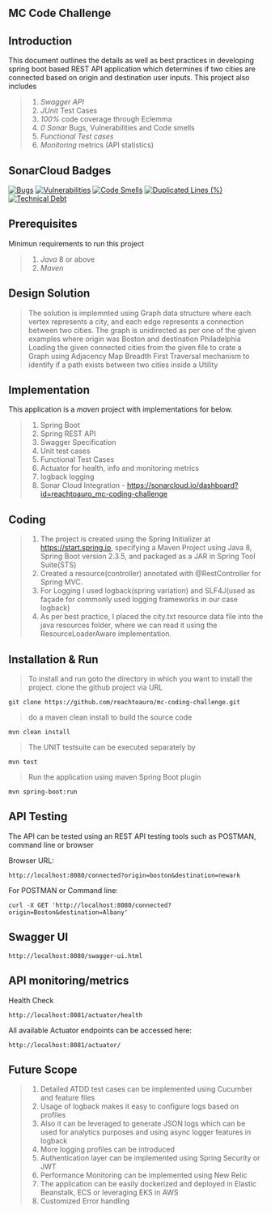 ## MC Code Challenge


## Introduction
This document outlines the details as well as best practices in developing spring boot based REST API application which determines if two cities are connected based on origin and destination user inputs. This project also includes 

> 1. *Swagger API*
> 2. *JUnit* Test Cases
> 3. *100%* code coverage through Eclemma
> 4. *0 Sonar* Bugs, Vulnerabilities and Code smells
> 5. *Functional Test cases*
> 6. *Monitoring* metrics (API statistics)

## SonarCloud Badges
[![Bugs](https://sonarcloud.io/api/project_badges/measure?project=reachtoauro_mc-coding-challenge&metric=bugs)](https://sonarcloud.io/dashboard?id=reachtoauro_mc-coding-challenge)
[![Vulnerabilities](https://sonarcloud.io/api/project_badges/measure?project=reachtoauro_mc-coding-challenge&metric=vulnerabilities)](https://sonarcloud.io/dashboard?id=reachtoauro_mc-coding-challenge)
[![Code Smells](https://sonarcloud.io/api/project_badges/measure?project=reachtoauro_mc-coding-challenge&metric=code_smells)](https://sonarcloud.io/dashboard?id=reachtoauro_mc-coding-challenge)
[![Duplicated Lines (%)](https://sonarcloud.io/api/project_badges/measure?project=reachtoauro_mc-coding-challenge&metric=duplicated_lines_density)](https://sonarcloud.io/dashboard?id=reachtoauro_mc-coding-challenge)
[![Technical Debt](https://sonarcloud.io/api/project_badges/measure?project=reachtoauro_mc-coding-challenge&metric=sqale_index)](https://sonarcloud.io/dashboard?id=reachtoauro_mc-coding-challenge)

## Prerequisites
Minimun requirements to run this project
> 1. *Java* 8 or above
> 2. *Maven* 
 
## Design Solution

> The solution is implemnted using Graph data structure where each vertex represents a city, and each edge represents a connection between two cities.
> The graph is unidirected as per one of the given examples where origin was Boston and destination Philadelphia
> Loading the given connected cities from the given file to crate a Graph using Adjacency Map
> Breadth First Traversal mechanism to identify if a path exists between two cities inside a Utility


## Implementation
This application is a *maven* project with implementations for below.

> 1. Spring Boot
> 2. Spring REST API
> 3. Swagger Specification
> 4. Unit test cases
> 5. Functional Test Cases
> 6. Actuator for health, info and monitoring metrics 
> 7. logback logging
> 8. Sonar Cloud Integration - https://sonarcloud.io/dashboard?id=reachtoauro_mc-coding-challenge

## Coding
> 1. The project is created using the Spring Initializer at https://start.spring.io, specifying a Maven Project using Java 8, Spring Boot version 2.3.5, and packaged as a JAR in Spring Tool Suite(STS)
> 2. Created a resource(controller) annotated with @RestController for Spring MVC.
> 3. For Logging I used logback(spring variation) and SLF4J(used as façade for commonly used logging frameworks in our case logback)
> 4. As per best practice, I placed the city.txt resource data file into the java resources folder, where we can read it using the ResourceLoaderAware implementation.

## Installation & Run
  
 > To install and run goto the directory in which you want to install the project.
clone the github project via URL

```git
git clone https://github.com/reachtoauro/mc-coding-challenge.git
```
 > do  a maven clean install to build the source code
 
```maven
mvn clean install
```
> The UNIT testsuite can be executed separately by

```maven
mvn test
```

> Run the application using maven Spring Boot plugin
```maven
mvn spring-boot:run 
```
 
## API Testing
The API can be tested using an REST API testing tools such as POSTMAN, command line or browser

Browser URL:
```
http://localhost:8080/connected?origin=boston&destination=newark
```

For POSTMAN or Command line:
```
curl -X GET 'http://localhost:8080/connected?origin=Boston&destination=Albany'
```
## Swagger UI
```
http://localhost:8080/swagger-ui.html
```

## API monitoring/metrics


Health Check
```
http://localhost:8081/actuator/health
```

All available Actuator endpoints can be accessed here:
```
http://localhost:8081/actuator/
```

## Future Scope
> 1. Detailed ATDD test cases can be implemented using Cucumber and feature files
> 2. Usage of logback makes it easy to configure logs based on profiles
> 3. Also it can be leveraged to generate JSON logs which can be used for analytics purposes and using async logger features in logback
> 4. More logging profiles can be introduced
> 5. Authentication layer can be implemented using Spring Security or JWT
> 6. Performance Monitoring can be implemented using New Relic
> 7. The application can be easily dockerized and deployed in Elastic Beanstalk, ECS or leveraging EKS in AWS
> 8. Customized Error handling